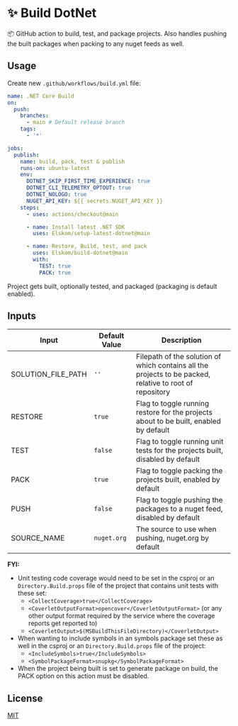 # ✨ Build DotNet
📦 GitHub action to build, test, and package projects. Also handles pushing the built packages when packing to any nuget feeds as well.

## Usage
Create new `.github/workflows/build.yml` file:

```yml
name: .NET Core Build
on:
  push:
    branches:
      - main # Default release branch
    tags:
      - '*'

jobs:
  publish:
    name: build, pack, test & publish
    runs-on: ubuntu-latest
    env:
      DOTNET_SKIP_FIRST_TIME_EXPERIENCE: true
      DOTNET_CLI_TELEMETRY_OPTOUT: true
      DOTNET_NOLOGO: true
      NUGET_API_KEY: ${{ secrets.NUGET_API_KEY }}
    steps:
      - uses: actions/checkout@main

      - name: Install latest .NET SDK
        uses: Elskom/setup-latest-dotnet@main

      - name: Restore, Build, test, and pack
        uses: Elskom/build-dotnet@main
        with:
          TEST: true
          PACK: true
```

Project gets built, optionally tested, and packaged (packaging is default enabled).

## Inputs

Input | Default Value | Description
--- | --- | ---
SOLUTION_FILE_PATH | `''` | Filepath of the solution of which contains all the projects to be packed, relative to root of repository
RESTORE | `true` | Flag to toggle running restore for the projects about to be built, enabled by default
TEST | `false` | Flag to toggle running unit tests for the projects built, disabled by default
PACK | `true` | Flag to toggle packing the projects built, enabled by default
PUSH | `false` | Flag to toggle pushing the packages to a nuget feed, disabled by default
SOURCE_NAME  | `nuget.org` | The source to use when pushing, nuget.org by default

**FYI:**
- Unit testing code coverage would need to be set in the csproj or an ``Directory.Build.props`` file of the project that contains unit tests with these set:
  - ``<CollectCoverage>true</CollectCoverage>``
  - ``<CoverletOutputFormat>opencover</CoverletOutputFormat>`` (or any other output format required by the service where the coverage reports get reported to)
  - ``<CoverletOutput>$(MSBuildThisFileDirectory)</CoverletOutput>``
- When wanting to include symbols in an symbols package set these as well in the csproj or an ``Directory.Build.props`` file of the project:
  - ``<IncludeSymbols>true</IncludeSymbols>``
  - ``<SymbolPackageFormat>snupkg</SymbolPackageFormat>``
- When the project being built is set to generate package on build, the PACK option on this action must be disabled.

## License
[MIT](LICENSE)
